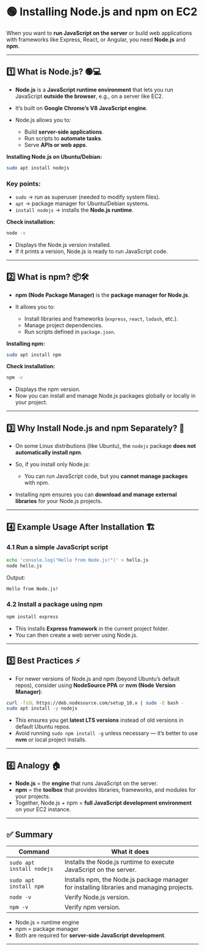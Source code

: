 

# 🟢 Installing Node.js and npm on EC2

When you want to **run JavaScript on the server** or build web applications with frameworks like Express, React, or Angular, you need **Node.js** and **npm**.

---

## 1️⃣ What is Node.js? 🟢💻

* **Node.js** is a **JavaScript runtime environment** that lets you run JavaScript **outside the browser**, e.g., on a server like EC2.
* It’s built on **Google Chrome’s V8 JavaScript engine**.
* Node.js allows you to:

  * Build **server-side applications**.
  * Run scripts to **automate tasks**.
  * Serve **APIs or web apps**.

**Installing Node.js on Ubuntu/Debian:**

```bash
sudo apt install nodejs
```

### Key points:

* `sudo` → run as superuser (needed to modify system files).
* `apt` → package manager for Ubuntu/Debian systems.
* `install nodejs` → installs the **Node.js runtime**.

**Check installation:**

```bash
node -v
```

* Displays the Node.js version installed.
* If it prints a version, Node.js is ready to run JavaScript code.

---

## 2️⃣ What is npm? 📦🛠️

* **npm (Node Package Manager)** is the **package manager for Node.js**.
* It allows you to:

  * Install libraries and frameworks (`express`, `react`, `lodash`, etc.).
  * Manage project dependencies.
  * Run scripts defined in `package.json`.

**Installing npm:**

```bash
sudo apt install npm
```

**Check installation:**

```bash
npm -v
```

* Displays the npm version.
* Now you can install and manage Node.js packages globally or locally in your project.

---

## 3️⃣ Why Install Node.js and npm Separately? 🔗

* On some Linux distributions (like Ubuntu), the `nodejs` package **does not automatically install npm**.
* So, if you install only Node.js:

  * You can run JavaScript code, but you **cannot manage packages** with npm.
* Installing npm ensures you can **download and manage external libraries** for your Node.js projects.

---

## 4️⃣ Example Usage After Installation 🏗️

### 4.1 Run a simple JavaScript script

```bash
echo 'console.log("Hello from Node.js!")' > hello.js
node hello.js
```

Output:

```
Hello from Node.js!
```

### 4.2 Install a package using npm

```bash
npm install express
```

* This installs **Express framework** in the current project folder.
* You can then create a web server using Node.js.

---

## 5️⃣ Best Practices ⚡

* For newer versions of Node.js and npm (beyond Ubuntu’s default repos), consider using **NodeSource PPA** or **nvm (Node Version Manager)**:

```bash
curl -fsSL https://deb.nodesource.com/setup_18.x | sudo -E bash -
sudo apt install -y nodejs
```

* This ensures you get **latest LTS versions** instead of old versions in default Ubuntu repos.
* Avoid running `sudo npm install -g` unless necessary — it’s better to use **nvm** or local project installs.

---

## 6️⃣ Analogy 🏠

* **Node.js** = the **engine** that runs JavaScript on the server.
* **npm** = the **toolbox** that provides libraries, frameworks, and modules for your projects.
* Together, Node.js + npm = **full JavaScript development environment** on your EC2 instance.

---

## ✅ Summary

| Command                   | What it does                                                                              |
| ------------------------- | ----------------------------------------------------------------------------------------- |
| `sudo apt install nodejs` | Installs the Node.js runtime to execute JavaScript on the server.                         |
| `sudo apt install npm`    | Installs npm, the Node.js package manager for installing libraries and managing projects. |
| `node -v`                 | Verify Node.js version.                                                                   |
| `npm -v`                  | Verify npm version.                                                                       |

* Node.js = runtime engine
* npm = package manager
* Both are required for **server-side JavaScript development**.

---